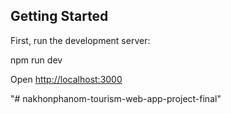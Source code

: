 
## Getting Started

First, run the development server:


npm run dev




Open [http://localhost:3000](http://localhost:3000)


"# nakhonphanom-tourism-web-app-project-final" 
